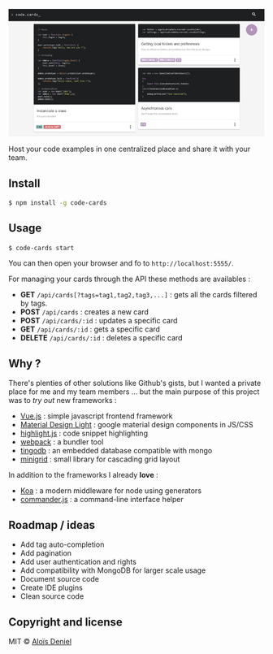 ![Code-Cards](illustration.png)

Host your code examples in one centralized place and share it with your team.

## Install

```sh
$ npm install -g code-cards
```

## Usage

```sh
$ code-cards start
```

You can then open your browser and fo to `http://localhost:5555/`.

For managing your cards through the API these methods are availables :

* **GET** `/api/cards[?tags=tag1,tag2,tag3,...]` : gets all the cards filtered by tags.
* **POST** `/api/cards` : creates a new card
* **POST** `/api/cards/:id` : updates a specific card
* **GET** `/api/cards/:id` : gets a specific card
* **DELETE** `/api/cards/:id` : deletes a specific card

## Why ?

There's plenties of other solutions like Github's gists, but I wanted a private place for me and my team members ... but the main purpose of this project was to *try out* new frameworks :

* [Vue.js](https://github.com/yyx990803/vue) : simple javascript frontend framework
* [Material Design Light](https://github.com/google/material-design-lite) : google material design components in JS/CSS
* [highlight.js](https://github.com/isagalaev/highlight.js) : code snippet highlighting
* [webpack](https://github.com/webpack/webpack) : a bundler tool
* [tingodb](https://github.com/sergeyksv/tingodb) : an embedded database compatible with mongo
* [minigrid](https://github.com/henriquea/minigrid) : small library for cascading grid layout

In addition to the frameworks I already **love** :

* [Koa](https://github.com/koajs/koa) : a modern middleware for node using generators
* [commander.js](https://github.com/tj/commander.js) : a command-line interface helper

## Roadmap / ideas

* Add tag auto-completion
* Add pagination
* Add user authentication and rights
* Add compatibility with MongoDB for larger scale usage
* Document source code
* Create IDE plugins
* Clean source code

## Copyright and license

MIT © [Aloïs Deniel](http://aloisdeniel.github.io)
